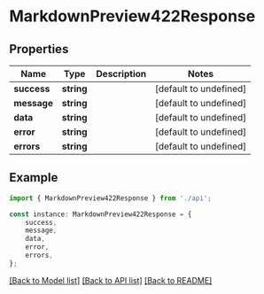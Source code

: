 # MarkdownPreview422Response


## Properties

Name | Type | Description | Notes
------------ | ------------- | ------------- | -------------
**success** | **string** |  | [default to undefined]
**message** | **string** |  | [default to undefined]
**data** | **string** |  | [default to undefined]
**error** | **string** |  | [default to undefined]
**errors** | **string** |  | [default to undefined]

## Example

```typescript
import { MarkdownPreview422Response } from './api';

const instance: MarkdownPreview422Response = {
    success,
    message,
    data,
    error,
    errors,
};
```

[[Back to Model list]](../README.md#documentation-for-models) [[Back to API list]](../README.md#documentation-for-api-endpoints) [[Back to README]](../README.md)
